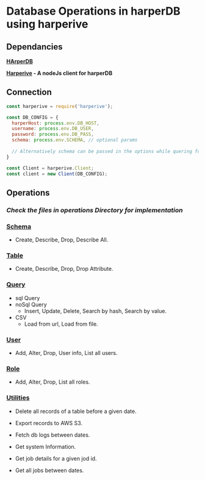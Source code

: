 # Database Operations in harperDB using harperive

## Dependancies

**[HArperDB](harperdb.io)**

**[Harperive](https://github.com/chandan-24/Harperive#readme) - A nodeJs client for harperDB**

## Connection

```javascript
const harperive = require('harperive');

const DB_CONFIG = {
  harperHost: process.env.DB_HOST,
  username: process.env.DB_USER,
  password: process.env.DB_PASS,
  schema: process.env.SCHEMA, // optional params
  
  // Alternatively schema can be passed in the options while quering for any operations on specific schema. Refer documanation for more clarification.
}

const Client = harperive.Client;
const client = new Client(DB_CONFIG);
```

## Operations

### _Check the files in operations Directory for implementation_

### [Schema](operations/schema.js)

* Create, Describe, Drop, Describe All.

### [Table](operations/table.js)

* Create, Describe, Drop, Drop Attribute.

### [Query](operations/query.js)

* sql Query
* noSql Query
  * Insert, Update, Delete, Search by hash, Search by value.
* CSV
  * Load from url, Load from file.

### [User](operations/user.js)

* Add, Alter, Drop, User info, List all users.

### [Role](operations/role.js)

* Add, Alter, Drop, List all roles.

### [Utilities](operations/utilities.js)

* Delete all records of a table before a given date.

* Export records to AWS S3.

* Fetch db logs between dates.

* Get system Information.

* Get job details for a given jod id.

* Get all jobs between dates.

